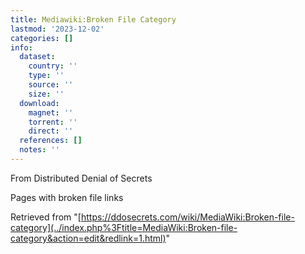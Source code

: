 ```yaml
---
title: Mediawiki:Broken File Category
lastmod: '2023-12-02'
categories: []
info:
  dataset:
    country: ''
    type: ''
    source: ''
    size: ''
  download:
    magnet: ''
    torrent: ''
    direct: ''
  references: []
  notes: ''
---
```




From Distributed Denial of Secrets

Pages with broken file links

Retrieved from
"[https://ddosecrets.com/wiki/MediaWiki:Broken-file-category](../index.php%3Ftitle=MediaWiki:Broken-file-category&action=edit&redlink=1.html)"

